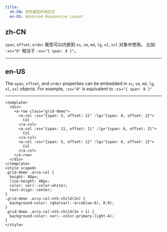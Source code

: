 ```yaml
title:
  zh-CN: 其他属性的响应式
  en-US: Advanced Responsive Layout
```

## zh-CN

`span`, `offset`, `order` 属性可以内嵌到 `xs`, `sm`, `md`, `lg`, `xl`, `xxl` 对象中使用。
比如 `:xs="8"` 相当于 `:xs="{ span: 8 }"`。

---

## en-US

The `span`, `offset`, and `order` properties can be embedded in `xs`, `sm`, `md`, `lg`, `xl`, `xxl` objects.
For example, `:xs="8"` is equivalent to `:xs="{ span: 8 }"`

---

```vue
<template>
  <div>
    <a-row class="grid-demo">
      <a-col :xs="{span: 5, offset: 1}" :lg="{span: 6, offset: 2}">
        Col
      </a-col>
      <a-col :xs="{span: 11, offset: 1}" :lg="{span: 6, offset: 2}">
        Col
      </a-col>
      <a-col :xs="{span: 5, offset: 1}" :lg="{span: 6, offset: 2}">
        Col
      </a-col>
    </a-row>
  </div>
</template>
<style scoped>
.grid-demo .arco-col {
  height: 48px;
  line-height: 48px;
  color: var(--color-white);
  text-align: center;
}
.grid-demo .arco-col:nth-child(2n) {
  background-color: rgba(var(--arcoblue-6), 0.9);
}
.grid-demo .arco-col:nth-child(2n + 1) {
  background-color: var(--color-primary-light-4);
}
</style>
```
